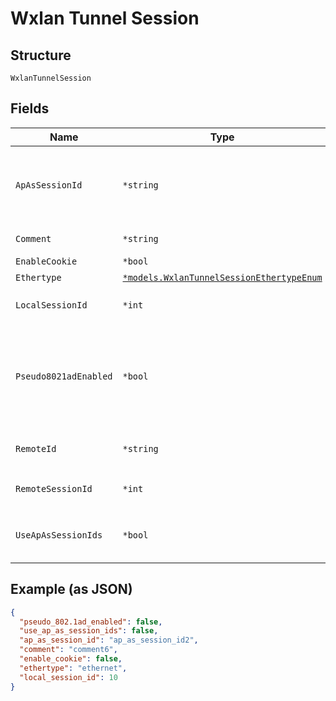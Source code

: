 
# Wxlan Tunnel Session

## Structure

`WxlanTunnelSession`

## Fields

| Name | Type | Tags | Description |
|  --- | --- | --- | --- |
| `ApAsSessionId` | `*string` | Optional | if `use_ap_as_session_ids`==`true`, only apmac is supported right now. This is the name WLAN should use for wxtunnel_remote_id |
| `Comment` | `*string` | Optional | optional, user-specified string for display purpose |
| `EnableCookie` | `*bool` | Optional | - |
| `Ethertype` | [`*models.WxlanTunnelSessionEthertypeEnum`](../../doc/models/wxlan-tunnel-session-ethertype-enum.md) | Optional | - |
| `LocalSessionId` | `*int` | Optional | 1-4294967295<br>**Constraints**: `>= 1`, `<= 4294967295` |
| `Pseudo8021adEnabled` | `*bool` | Optional | optional. Enables the pseudo 802.1ad QinQ mode where the AP device drops the outer vlan tag (QinQ). This mode is useful when tunneling Mist AP’s to some aggregation routers.<br>**Default**: `false` |
| `RemoteId` | `*string` | Optional | remote-id of the session, has to be unique in the same tunnel |
| `RemoteSessionId` | `*int` | Optional | 1-4294967295<br>**Constraints**: `>= 1`, `<= 4294967295` |
| `UseApAsSessionIds` | `*bool` | Optional | whether to use AP (last 4 bytes of MAC currently) as session ids<br>**Default**: `false` |

## Example (as JSON)

```json
{
  "pseudo_802.1ad_enabled": false,
  "use_ap_as_session_ids": false,
  "ap_as_session_id": "ap_as_session_id2",
  "comment": "comment6",
  "enable_cookie": false,
  "ethertype": "ethernet",
  "local_session_id": 10
}
```

